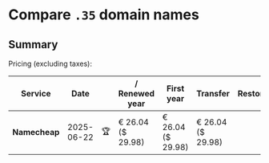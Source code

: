 # Compare `.35` domain names

## Summary

Pricing (excluding taxes):

| Service | Date |  | / Renewed year | First year | Transfer | Restoration |
|--|--|--|--|--|--|--|
| **Namecheap** | 2025-06-22 | 🏆 | € 26.04<br>($ 29.98) | € 26.04<br>($ 29.98) | € 26.04<br>($ 29.98) |  |
